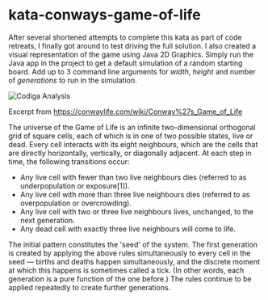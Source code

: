 # kata-conways-game-of-life

After several shortened attempts to complete this kata as part of code retreats, I finally got around to test driving the full solution. I also created a visual representation of the game using Java 2D Graphics. Simply run the Java app in the project to get a default simulation of a random starting board. Add up to 3 command line arguments for *width*, *height* and number of *generations* to run in the simulation.

![Codiga Analysis](https://api.codiga.io/project/31555/score/svg)

Excerpt from https://conwaylife.com/wiki/Conway%27s_Game_of_Life

The universe of the Game of Life is an infinite two-dimensional orthogonal grid of square cells, each of which is in one of two possible states, live or dead. Every cell interacts with its eight neighbours, which are the cells that are directly horizontally, vertically, or diagonally adjacent. At each step in time, the following transitions occur:

* Any live cell with fewer than two live neighbours dies (referred to as underpopulation or exposure[1]).
* Any live cell with more than three live neighbours dies (referred to as overpopulation or overcrowding).
* Any live cell with two or three live neighbours lives, unchanged, to the next generation.
* Any dead cell with exactly three live neighbours will come to life.

The initial pattern constitutes the 'seed' of the system. The first generation is created by applying the above rules simultaneously to every cell in the seed — births and deaths happen simultaneously, and the discrete moment at which this happens is sometimes called a tick. (In other words, each generation is a pure function of the one before.) The rules continue to be applied repeatedly to create further generations.

